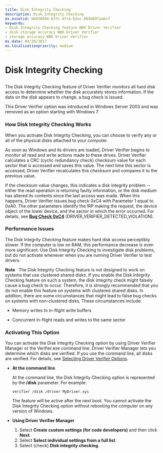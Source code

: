 ```yaml
---
title: Disk Integrity Checking
description: Disk Integrity Checking
ms.assetid: bb838594-637c-4fc4-b2ec-964b69faabcf
keywords:
- Disk Integrity Checking feature WDK Driver Verifier
- disk storage accuracy WDK Driver Verifier
- storage accuracy WDK Driver Verifier
ms.date: 04/20/2017
ms.localizationpriority: medium
---
```


# Disk Integrity Checking


## <span id="ddk_disk_integrity_verification_tools"></span><span id="DDK_DISK_INTEGRITY_VERIFICATION_TOOLS"></span>


The Disk Integrity Checking feature of Driver Verifier monitors all hard disk access to determine whether the disk accurately stores information. If the data on the disk appears to change, a bug check is issued.

This Driver Verifier option was introduced in Windows Server 2003 and was removed as an option starting with Windows 7.

### <span id="how_disk_integrity_checking_works"></span><span id="HOW_DISK_INTEGRITY_CHECKING_WORKS"></span>How Disk Integrity Checking Works

When you activate Disk Integrity Checking, you can choose to verify any or all of the physical disks attached to your computer.

As soon as Windows and its drivers are loaded, Driver Verifier begins to monitor all read and write actions made to these drives. Driver Verifier calculates a CRC (cyclic redundancy check) checksum value for each sector that is accessed and saves this value. The next time this sector is accessed, Driver Verifier recalculates this checksum and compares it to the previous value.

If the checksum value changes, this indicates a disk integrity problem -- either the read operation is returning faulty information, or the disk medium has altered its contents since the last access was made. When this happens, Driver Verifier issues bug check 0xC4 with Parameter 1 equal to 0xA0. The other parameters identify the IRP making the request, the device object of the lower device, and the sector in which the error occurred. For details, see [**Bug Check 0xC4**](../debugger/bug-check-0xc4--driver-verifier-detected-violation.md) (DRIVER\_VERIFIER\_DETECTED\_VIOLATION).

### <span id="performance_issues"></span><span id="PERFORMANCE_ISSUES"></span>Performance Issues

The Disk Integrity Checking feature makes hard disk access perceptibly slower. If the computer is low on RAM, this performance decrease is even more significant. Use Disk Integrity Checking to investigate disk problems, but do not activate whenever when you are running Driver Verifier to test drivers.

**Note**   The Disk Integrity Checking feature is not designed to work on systems that use clustered shared disks. If you enable the Disk Integrity Checking feature on such a system, the disk integrity check might falsely cause a bug check to occur. Therefore, it is strongly recommended that you do not enable this feature on systems with clustered shared disks.
In addition, there are some circumstances that might lead to false bug checks on systems with non-clustered disks. These circumstances include:

-   Memory writes to in-flight write buffers

-   Concurrent in-flight reads and writes to the same sector

 

### <span id="activating_this_option"></span><span id="ACTIVATING_THIS_OPTION"></span>Activating This Option

You can activate the Disk Integrity Checking option by using Driver Verifier Manager or the Verifier.exe command line. Driver Verifier Manager lets you determine which disks are verified. If you use the command line, all disks are verified. For details, see [Selecting Driver Verifier Options](selecting-driver-verifier-options.md).

-   **At the command line**

    At the command line, the Disk Integrity Checking option is represented by the **/disk** parameter. For example:

    ```
    verifier /disk /driver MyDriver.sys
    ```

    The feature will be active after the next boot. You cannot activate the Disk Integrity Checking option without rebooting the computer on any version of Windows.

-   **Using Driver Verifier Manager**
    1.  Select **Create custom settings (for code developers)** and then click **Next**.
    2.  Select **Select individual settings from a full list**.
    3.  Select (check) **Disk integrity checking**.

 

